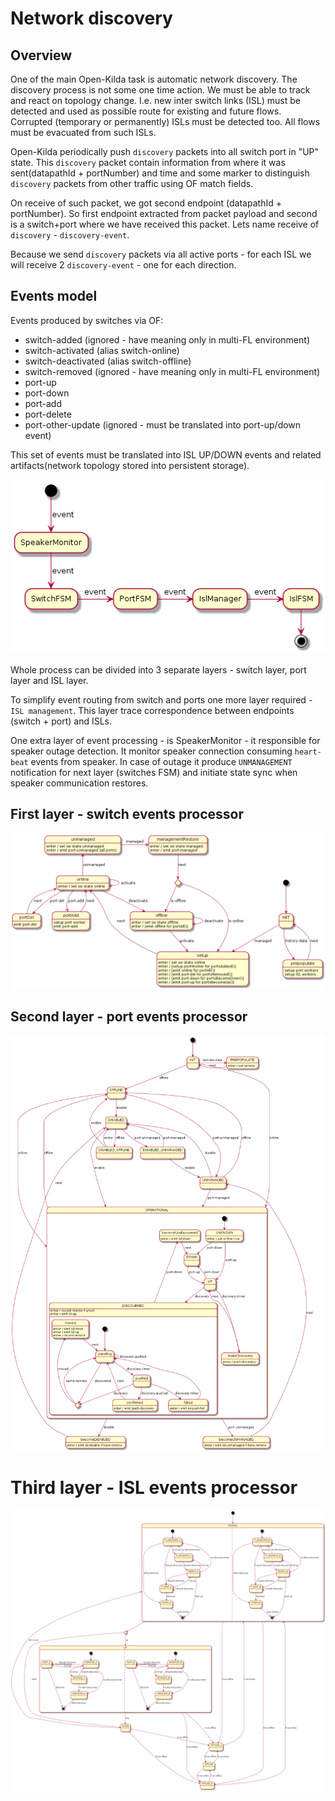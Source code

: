 # Network discovery

## Overview
One of the main Open-Kilda task is automatic network discovery. The discovery 
process is not some one time action. We must be able to track and react on
topology change. I.e. new inter switch links (ISL) must be detected and used 
as possible route for existing and future flows. Corrupted (temporary or
permanently) ISLs must be detected too. All flows must be evacuated from such
ISLs.

Open-Kilda periodically push `discovery` packets into all switch port in "UP"
state. This `discovery` packet contain information from where it was 
sent(datapathId + portNumber) and time and some marker to distinguish `discovery`
packets from other traffic using OF match fields.

On receive of such packet, we got second endpoint (datapathId + portNumber). So
first endpoint extracted from packet payload and second is a switch+port where
we have received this packet. Lets name receive of `discovery` - 
`discovery-event`.

Because we send `discovery` packets via all active ports - for each ISL we will
receive 2 `discovery-event` - one for each direction. 


## Events model
Events produced by switches via OF:
* switch-added (ignored - have meaning only in multi-FL environment)
* switch-activated (alias switch-online)
* switch-deactivated (alias switch-offline)
* switch-removed (ignored - have meaning only in multi-FL environment)
* port-up
* port-down
* port-add
* port-delete
* port-other-update (ignored - must be translated into port-up/down event)

This set of events must be translated into ISL UP/DOWN events and
related artifacts(network topology stored into persistent storage).

![workflow](workflow.png)

Whole process can be divided into 3 separate layers - switch layer, port layer
and ISL layer.

To simplify event routing from switch and ports one more 
layer required - `ISL management`. This layer trace correspondence between 
endpoints (switch + port) and ISLs.

One extra layer of event processing - is SpeakerMonitor - it responsible for
speaker outage detection. It monitor speaker connection consuming `heart-beat`
events from speaker. In case of outage it produce `UNMANAGEMENT` notification
for next layer (switches FSM) and initiate state sync when speaker
communication restores.

## First layer - switch events processor
![Switch FSM](switch-FSM.png)


## Second layer - port events processor
![Port FSM](port-FSM.png)


# Third layer - ISL events processor
![ISL FSM](ISL-FSM.png)
